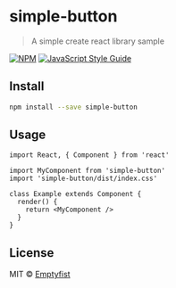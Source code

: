 # simple-button

> A simple create react library sample

[![NPM](https://img.shields.io/npm/v/simple-button.svg)](https://www.npmjs.com/package/simple-button) [![JavaScript Style Guide](https://img.shields.io/badge/code_style-standard-brightgreen.svg)](https://standardjs.com)

## Install

```bash
npm install --save simple-button
```

## Usage

```tsx
import React, { Component } from 'react'

import MyComponent from 'simple-button'
import 'simple-button/dist/index.css'

class Example extends Component {
  render() {
    return <MyComponent />
  }
}
```

## License

MIT © [Emptyfist](https://github.com/Emptyfist)
